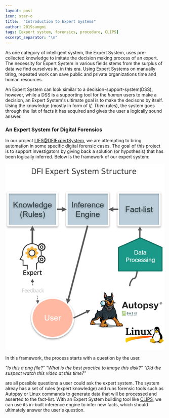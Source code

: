 ```yaml
---
layout: post
icon: star-o
title:  "Introduction to Expert Systems"
author: 2019sungmi
tags: [expert system, forensics, procedure, CLIPS]
excerpt_separator: "\n"
---
```


As one category of intelligent system, the Expert System, uses pre-collected knowledge to imitate the decision making process of an expert. The necessity for Expert System in various fields stems from the surplus of data we find ourselves in, in this era. Using Expert Systems on manually tiring, repeated work can save public and private organizations time and human resources.

An Expert System can look similar to a decision-support-system(DSS), however, while a DSS is a supporting tool for the _human_ users to make a decision, an Expert System's ultimate goal is to make the decisons by itself. Using the knowledge (mostly in form of _If, Then_ rules), the system goes through the list of facts it has acquired and gives the user a logically sound answer. 

### An Expert System for Digital Forensics
In our project [LIFS@DFIExpertSystem](https://lifs.hallym.ac.kr/projects/2018-ExpertSysteminDF.html), we are attempting to bring automation in some specific digital forensic cases. The goal of this project is to support investigators by giving back a solution (or hypothesis) that has been logically inferred. Below is the framework of our expert system:

![expert_system_structure](/img/blog/exsys_structure.png)

In this framework, the process starts with a question by the user. 

_"Is this a png file?"_
_"What is the best practice to image this disk?"_
_"Did the suspect watch this video at this time?"_ 

are all possible questions a user could ask the expert system. The system alreay has a set of rules (expert knowledge) and runs forensic tools such as Autopsy or Linux commands to generate data that will be processed and asserted to the fact-list. With an Expert System building tool like [CLIPS](http://www.clipsrules.net/), we can use its in-built inference engine to infer new facts, which should ultimately answer the user's question.


